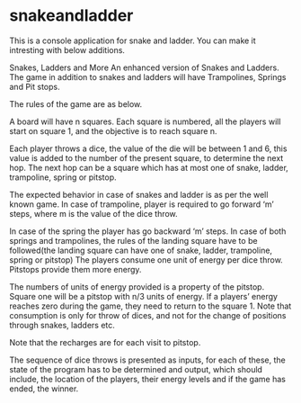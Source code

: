 # snakeandladder
This is a console application for snake and ladder.
You can make it intresting with below additions.

Snakes, Ladders and More
An enhanced version of Snakes and Ladders. The game in addition to snakes
and ladders will have Trampolines, Springs and Pit stops.

The rules of the game are as below.

A board will have n squares. Each square is numbered, all the players will start on square 1, and
the objective is to reach square n.

Each player throws a dice, the value of the die will be between 1 and 6, this value is added to
the number of the present square, to determine the next hop. The next hop can be a square
which has at most one of snake, ladder, trampoline, spring or pitstop.


The expected behavior in
case of snakes and ladder is as per the well known game. In case of trampoline, player is
required to go forward ‘m’ steps, where m is the value of the dice throw.


In case of the spring
the player has go backward ‘m’ steps. In case of both springs and trampolines, the rules of the
landing square have to be followed(the landing square can have one of snake, ladder,
trampoline, spring or pitstop)
The players consume one unit of energy per dice throw. Pitstops provide them more energy.


The numbers of units of energy provided is a property of the pitstop. Square one will be a
pitstop with n/3 units of energy. If a players’ energy reaches zero during the game, they need to
return to the square 1. Note that consumption is only for throw of dices, and not for the
change of positions through snakes, ladders etc.


Note that the recharges are for each visit to pitstop.


The sequence of dice throws is presented as inputs, for each of these, the state of the program
has to be determined and output, which should include, the location of the players, their
energy levels and if the game has ended, the winner.
